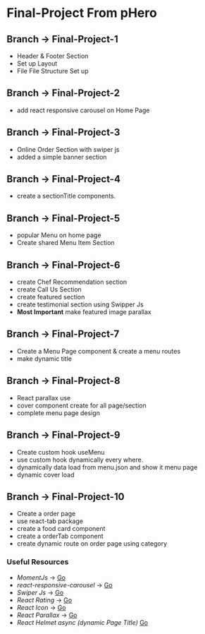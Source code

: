 # Final-Project From pHero

## Branch -> Final-Project-1

* Header & Footer Section
* Set up Layout
* File File Structure Set up

## Branch -> Final-Project-2

* add react responsive carousel on Home Page

## Branch -> Final-Project-3

* Online Order Section with swiper js
* added a simple banner section

## Branch -> Final-Project-4

* create a sectionTitle components.

## Branch -> Final-Project-5

* popular Menu on home page
* Create shared Menu Item Section

## Branch -> Final-Project-6

* create Chef Recommendation section
* create Call Us Section
* create featured section
* create testimonial section using Swipper Js
* __Most Important__ make featured image parallax

## Branch -> Final-Project-7

* Create a Menu Page component & create a menu routes
* make dynamic title

## Branch -> Final-Project-8

* React parallax use
* cover component create for all page/section
* complete menu page design

## Branch -> Final-Project-9

* Create custom hook useMenu
* use custom hook dynamically every where.
* dynamically data load from menu.json and show it menu page
* dynamic cover load

## Branch -> Final-Project-10

* Create a order page
* use react-tab package
* create a food card component
* create a orderTab component
* create dynamic route on order page using category

### Useful Resources

* _MomentJs_ -> [Go](https://momentjs.com/)
* _react-responsive-carousel_ -> [Go](https://github.com/leandrowd/react-responsive-carousel)
* _Swiper Js_ -> [Go](https://swiperjs.com/demos)
* _React Rating_ -> [Go](https://github.com/smastrom/react-rating)
* _React Icon_ -> [Go](https://react-icons.github.io/)
* _React Parallax_ -> [Go](https://www.npmjs.com/package/react-parallax)
* _React Helmet async (dynamic Page Title)_ [Go](https://www.npmjs.com/package/react-helmet-async)
